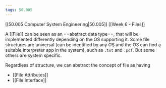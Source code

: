 ```yaml
---
tags: 50.005
---
```

[[50.005 Computer System Engineering|50.005]]
[[Week 6 - Files]]

A [[File]] can be seen as an ==abstract data type==, that will be implemented differently depending on the OS supporting it. Some file structures are universal (can be identified by any OS and the OS can find a suitable interpreter app in the system), such as `.txt` and `.pdf`. But some others are system specific.

Regardless of structure, we can abstract the concept of file as having
- [[File Attributes]]
- [[File Interface]]
